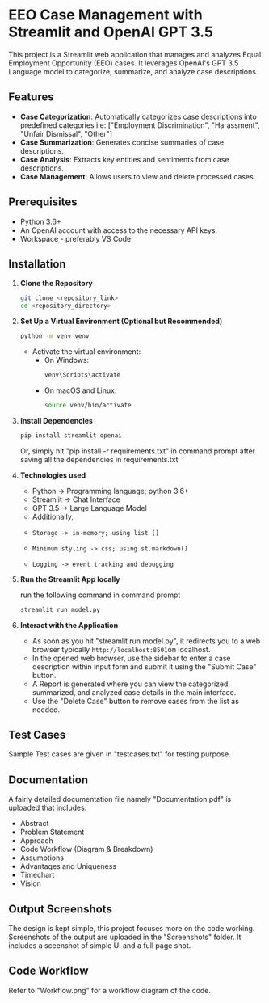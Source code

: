 # EEO Case Management with Streamlit and OpenAI GPT 3.5

This project is a Streamlit web application that manages and analyzes Equal Employment Opportunity (EEO) cases. It leverages OpenAI's GPT 3.5 Language model to categorize, summarize, and analyze case descriptions.

## Features

- **Case Categorization**: Automatically categorizes case descriptions into predefined categories i.e: ["Employment Discrimination", "Harassment", "Unfair Dismissal", "Other"]
- **Case Summarization**: Generates concise summaries of case descriptions.
- **Case Analysis**: Extracts key entities and sentiments from case descriptions.
- **Case Management**: Allows users to view and delete processed cases.

## Prerequisites

- Python 3.6+
- An OpenAI account with access to the necessary API keys.
- Workspace - preferably VS Code

## Installation

1. **Clone the Repository**

    ```sh
    git clone <repository_link>
    cd <repository_directory>
    ```

2. **Set Up a Virtual Environment (Optional but Recommended)**

    ```sh
    python -m venv venv
    ```

    - Activate the virtual environment:
        - On Windows:
          ```sh
          venv\Scripts\activate
          ```
        - On macOS and Linux:
          ```sh
          source venv/bin/activate
          ```

3. **Install Dependencies**

    ```sh
    pip install streamlit openai
    ```
    Or, simply hit "pip install -r requirements.txt" in command prompt after saving all the dependencies in requirements.txt

4. **Technologies used**

    - Python -> Programming language; python 3.6+
    - Streamlit -> Chat Interface
    - GPT 3.5 -> Large Language Model
    - Additionally, 
    -     Storage -> in-memory; using list []
    -     Minimum styling -> css; using st.markdown()
    -     Logging -> event tracking and debugging

5. **Run the Streamlit App locally**

    run the following command in command prompt 

    ```sh
    streamlit run model.py
    ```

6. **Interact with the Application**

    - As soon as you hit "streamlit run model.py", it redirects you to a web browser typically `http://localhost:8501`on localhost.
    - In the opened web browser, use the sidebar to enter a case description within input form and submit it using the "Submit Case" button.
    - A Report is generated where you can view the categorized, summarized, and analyzed case details in the main interface.
    - Use the "Delete Case" button to remove cases from the list as needed.

## Test Cases

Sample Test cases are given in "testcases.txt" for testing purpose.

## Documentation

A fairly detailed documentation file namely "Documentation.pdf" is uploaded that includes:
- Abstract
- Problem Statement
- Approach
- Code Workflow (Diagram & Breakdown)
- Assumptions
- Advantages and Uniqueness
- Timechart
- Vision

## Output Screenshots

The design is kept simple, this project focuses more on the code working.
Screenshots of the output are uploaded in the "Screenshots" folder. It includes a sceenshot of simple UI and a full page shot.

## Code Workflow

Refer to "Workflow.png" for a workflow diagram of the code.